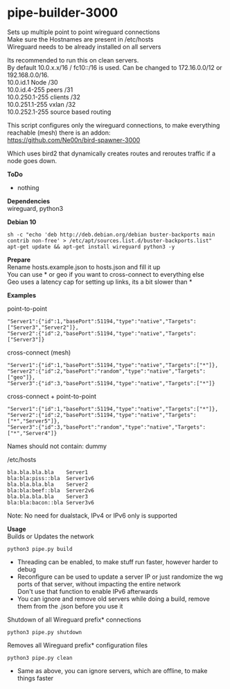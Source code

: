 # pipe-builder-3000

Sets up multiple point to point wireguard connections<br />
Make sure the Hostnames are present in /etc/hosts<br />
Wireguard needs to be already installed on all servers<br />

Its recommended to run this on clean servers.<br />
By default 10.0.x.x/16 / fc10::/16 is used. Can be changed to 172.16.0.0/12 or 192.168.0.0/16.<br />
10.0.id.1 Node /30<br />
10.0.id.4-255 peers /31<br />
10.0.250.1-255 clients /32<br />
10.0.251.1-255 vxlan /32 <br />
10.0.252.1-255 source based routing<br />

This script configures only the wireguard connections, to make everything reachable (mesh) there is an addon:<br />
https://github.com/Ne00n/bird-spawner-3000

Which uses bird2 that dynamically creates routes and reroutes traffic if a node goes down.<br />

**ToDo**<br />
- nothing

**Dependencies**<br />
wireguard, python3

**Debian 10**<br />
```
sh -c "echo 'deb http://deb.debian.org/debian buster-backports main contrib non-free' > /etc/apt/sources.list.d/buster-backports.list"
apt-get update && apt-get install wireguard python3 -y
```

**Prepare**<br />
Rename hosts.example.json to hosts.json and fill it up<br />
You can use * or geo if you want to cross-connect to everything else<br />
Geo uses a latency cap for setting up links, its a bit slower than *<br />

**Examples**<br />

point-to-point<br />
```
"Server1":{"id":1,"basePort":51194,"type":"native","Targets":["Server3","Server2"]},
"Server2":{"id":2,"basePort":51194,"type":"native","Targets":["Server3"]}
```

cross-connect (mesh)<br />
```
"Server1":{"id":1,"basePort":51194,"type":"native","Targets":["*"]},
"Server2":{"id":2,"basePort":"random","type":"native","Targets":["geo"]},
"Server3":{"id":3,"basePort":51194,"type":"native","Targets":["*"]}
```

cross-connect + point-to-point<br />
```
"Server1":{"id":1,"basePort":51194,"type":"native","Targets":["*"]},
"Server2":{"id":2,"basePort":51194,"type":"native","Targets":["*","Server5"]},
"Server3":{"id":3,"basePort":"random","type":"native","Targets":["*","Server4"]}
```

Names should not contain: dummy<br />

/etc/hosts<br />
```
bla.bla.bla.bla    Server1
bla:bla:piss::bla  Server1v6
bla.bla.bla.bla    Server2
bla:bla:beef::bla  Server2v6
bla.bla.bla.bla    Server3
bla:bla:bacon::bla Server3v6
```
Note: No need for dualstack, IPv4 or IPv6 only is supported</br >

**Usage**<br />
Builds or Updates the network<br />
```
python3 pipe.py build
```
- Threading can be enabled, to make stuff run faster, however harder to debug<br />
- Reconfigure can be used to update a server IP or just randomize the wg ports of that server, without impacting the entire network<br />
Don't use that function to enable IPv6 afterwards<br />
- You can ignore and remove old servers while doing a build, remove them from the .json before you use it<br />

Shutdown of all Wireguard prefix* connections<br />
```
python3 pipe.py shutdown
```
Removes all Wireguard prefix* configuration files<br />
```
python3 pipe.py clean
```
- Same as above, you can ignore servers, which are offline, to make things faster
